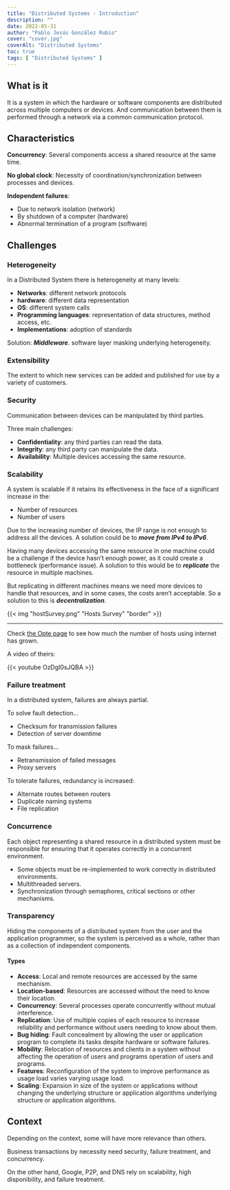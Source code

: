 ```yaml
---
title: "Distributed Systems - Introduction"
description: ""
date: 2022-05-31
author: "Pablo Jesús González Rubio"
cover: "cover.jpg"
coverAlt: "Distributed Systems"
toc: true
tags: [ "Distributed Systems" ]
---
```


## What is it

It is a system in which the hardware or software components are distributed across multiple computers or devices. And communication between them is performed through a network via a common communication protocol.

## Characteristics

**Concurrency**: Several components access a shared resource at the same time.

**No global clock**: Necessity of coordination/synchronization between processes and devices.

**Independent failures**:

- Due to network isolation (network)
- By shutdown of a computer (hardware)
- Abnormal termination of a program (software)

## Challenges

### Heterogeneity

In a Distributed System there is heterogeneity at many levels:

- **Networks**: different network protocols
- **hardware**: different data representation
- **OS**: different system calls
- **Programming languages**: representation of data structures, method access, etc.
- **Implementations**: adoption of standards

Solution: ***Middleware***. software layer masking underlying heterogeneity.

### Extensibility

The extent to which new services can be added and published for use by a variety of customers.

### Security

Communication between devices can be manipulated by third parties.

Three main challenges:

- **Confidentiality**: any third parties can read the data.
- **Integrity**: any third party can manipulate the data.
- **Availability**: Multiple devices accessing the same resource.

### Scalability

A system is scalable if it retains its effectiveness in the face of a significant increase in the:

- Number of resources
- Number of users

Due to the increasing number of devices, the IP range is not enough to address all the devices. A solution could be to ***move from IPv4 to IPv6***.

Having many devices accessing the same resource in one machine could be a challenge if the device hasn’t enough power, as it could create a bottleneck (performance issue). A solution to this would be to ***replicate*** the resource in multiple machines.

But replicating in different machines means we need more devices to handle that resources, and in some cases, the costs aren’t acceptable. So a solution to this is ***decentralization***.

{{< img "hostSurvey.png" "Hosts Survey" "border" >}}

---

Check [the Opte page](https://www.opte.org/the-internet) to see how much the number of hosts using internet has grown.

A video of theirs:

{{< youtube OzDgI0sJQBA >}}

### Failure treatment

In a distributed system, failures are always partial.

To solve fault detection...

- Checksum for transmission failures
- Detection of server downtime

To mask failures...

- Retransmission of failed messages
- Proxy servers

To tolerate failures, redundancy is increased:

- Alternate routes between routers
- Duplicate naming systems
- File replication

### Concurrence

Each object representing a shared resource in a distributed system must be responsible for ensuring that it operates correctly in a concurrent environment.

- Some objects must be re-implemented to work correctly in distributed environments.
- Multithreaded servers.
- Synchronization through semaphores, critical sections or other mechanisms.

### Transparency

Hiding the components of a distributed system from the user and the application programmer, so the system is perceived as a whole, rather than as a collection of independent components.

#### Types

- **Access**: Local and remote resources are accessed by the same mechanism.
- **Location-based**: Resources are accessed without the need to know their location.
- **Concurrency**: Several processes operate concurrently without mutual interference.
- **Replication**: Use of multiple copies of each resource to increase reliability and performance without users needing to know about them.
- **Bug hiding**: Fault concealment by allowing the user or application program to complete its tasks despite hardware or software failures.
- **Mobility**: Relocation of resources and clients in a system without affecting the operation of users and programs operation of users and programs.
- **Features**: Reconfiguration of the system to improve performance as usage load varies varying usage load.
- **Scaling**: Expansion in size of the system or applications without changing the underlying structure or application algorithms underlying structure or application algorithms.

## Context

Depending on the context, some will have more relevance than others.

Business transactions by necessity need security, failure treatment, and concurrency.

On the other hand, Google, P2P, and DNS rely on scalability, high disponibility, and failure treatment.
